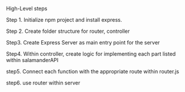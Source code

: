 High-Level steps

Step 1. Initialize npm project and install express.

Step 2. Create folder structure for router, controller

Step3. Create Express Server as main entry point for the server

Step4. Within controller, create logic for implementing each part listed within salamanderAPI

step5. Connect each function with the appropriate route within router.js

step6. use router within server 

